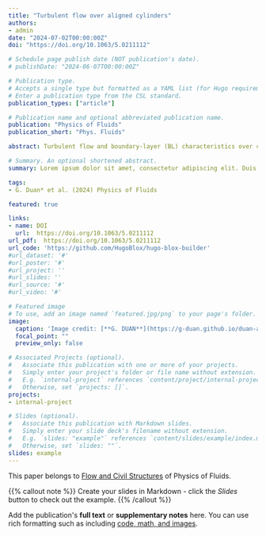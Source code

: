 ```yaml
---
title: "Turbulent flow over aligned cylinders"
authors:
- admin
date: "2024-07-02T00:00:00Z"
doi: "https://doi.org/10.1063/5.0211112"

# Schedule page publish date (NOT publication's date).
# publishDate: "2024-06-07T00:00:00Z"

# Publication type.
# Accepts a single type but formatted as a YAML list (for Hugo requirements).
# Enter a publication type from the CSL standard.
publication_types: ["article"]

# Publication name and optional abbreviated publication name.
publication: "Physics of Fluids"
publication_short: "Phys. Fluids"

abstract: Turbulent flow and boundary-layer (BL) characteristics over cylindrical obstacles have been understudied compared to the flow dynamics around cubic roughness in the urban BL literature. Using large-eddy simulation, we investigate a turbulent BL flow developed over two vertically oriented cylindrical obstacles aligned downstream. For widely separated cylinders, the wake flow undergoes periodic oscillations akin to vortex shedding behind an isolated cylinder. As the height-to-width aspect ratio (AR) of the canyon bounded by the cylinders increases, the streamline geometry exhibits a clear transition from isolated to wake interference and skimming regimes. Two-point autocorrelation functions of velocities confirm a strong coupling of canyon flow with the roughness sublayer for wider canyons, while with evident decoupling as the canyon narrows. The length scales, which measure the spatial correlation in the flow, decrease in both lateral and vertical directions with increasing AR. Turbulent kinetic energy and momentum fluxes below the roughness sublayer present pronounced monotonic scaling with AR (with R-squared values up to 0.84 and 0.98, respectively), resulting in a consistent variation in the surface roughness aerodynamic parameters, the roughness length (z0) and zero-plane displacement (d), with AR. Quantitative differences in the results with respect to those well-established for street canyons are analyzed, with the similarities highlighted. The results offer insights into boundary-layer flow parameterization concerning cylinder-occupied surface roughness.

# Summary. An optional shortened abstract.
summary: Lorem ipsum dolor sit amet, consectetur adipiscing elit. Duis posuere tellus ac convallis placerat. Proin tincidunt magna sed ex sollicitudin condimentum.

tags:
- G. Duan* et al. (2024) Physics of Fluids

featured: true

links:
- name: DOI
  url:  https://doi.org/10.1063/5.0211112 
url_pdf:  https://doi.org/10.1063/5.0211112 
url_code: 'https://github.com/HugoBlox/hugo-blox-builder'
#url_dataset: '#'
#url_poster: '#'
#url_project: ''
#url_slides: ''
#url_source: '#'
#url_video: '#'

# Featured image
# To use, add an image named `featured.jpg/png` to your page's folder. 
image:
  caption: 'Image credit: [**G. DUAN**](https://g-duan.github.io/duan-academic/)'
  focal_point: ""
  preview_only: false

# Associated Projects (optional).
#   Associate this publication with one or more of your projects.
#   Simply enter your project's folder or file name without extension.
#   E.g. `internal-project` references `content/project/internal-project/index.md`.
#   Otherwise, set `projects: []`.
projects:
- internal-project

# Slides (optional).
#   Associate this publication with Markdown slides.
#   Simply enter your slide deck's filename without extension.
#   E.g. `slides: "example"` references `content/slides/example/index.md`.
#   Otherwise, set `slides: ""`.
slides: example
---
```


This paper belongs to [Flow and Civil Structures](https://pubs.aip.org/pof/collection/258879/Flow-and-Civil-Structures) of Physics of Fluids.

{{% callout note %}}
Create your slides in Markdown - click the *Slides* button to check out the example.
{{% /callout %}}

Add the publication's **full text** or **supplementary notes** here. You can use rich formatting such as including [code, math, and images](https://docs.hugoblox.com/content/writing-markdown-latex/).
